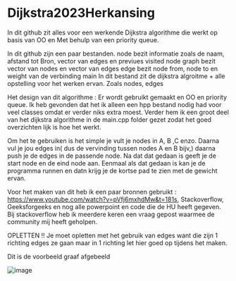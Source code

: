 # Dijkstra2023Herkansing

In dit github zit alles voor een werkende Dijkstra algorithme die werkt op basis van OO en Met behulp van een priority queue.

In dit github zijn een paar bestanden.
node bezit informatie zoals de naam, afstand tot Bron, vector van edges en previues visited node
graph bezit vector van nodes en vector van edges
edge bezit node from, node to en weight van de verbinding
main In dit bestand zit de dijkstra algroitme + alle opstelling voor het werken ervan. Zoals nodes, edges

Het design van dit algorithme :
Er wordt gebruikt gemaakt en OO en priority queue. Ik heb gevonden dat het ik alleen een hpp bestand nodig had voor veel classes omdat er verder niks extra moest. 
Verder hem ik een groot deel van het dijkstra algorithme in de main.cpp folder gezet zodat het goed overzichten lijk is hoe het werkt.

Om het te gebruiken is het simple je vult je nodes in A, B ,C enzo. Daarna vul je jou edges in( dus de vervinding tussen nodes A en B bijv,) daarna push je de edges in de passende node.
Na dat dat gedaan is geeft je de start node en de eind node aan. Eenmaal als dat gedaan is kan je de programma runnen en datn krijg je de kortse pad te zien met de gewicht ervan.

Voor het maken van dit heb ik een paar bronnen gebruikt : https://www.youtube.com/watch?v=pVfj6mxhdMw&t=181s, Stackoverflow, Geeksforgeeks en nog alle powerpoint en code die de HU heeft gegeven.
Bij stackoverflow heb ik meerdere keren een vraag gepost waarmee de community mij heeft geholpen.

OPLETTEN !! Je moet opletten met het gebruik van edges want die zijn 1 richting edges ze gaan maar in 1 richting let hier goed op tijdens het maken.

Dit is de voorbeeld graaf afgebeeld

![image](https://github.com/QuintenBakkerlw/Dijkstra2023Herkansing/assets/94842376/0a91ec6e-b318-4ded-88f3-92a46c29de47)
